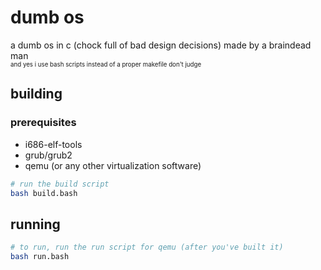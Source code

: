 # dumb os

a dumb os in c (chock full of bad design decisions) made by a braindead man
<br>
<sub><sub>and yes i use bash scripts instead of a proper makefile don't judge</sub></sub>

## building

### prerequisites
* i686-elf-tools
* grub/grub2
* qemu (or any other virtualization software)

```bash
# run the build script
bash build.bash
```

## running

```bash
# to run, run the run script for qemu (after you've built it)
bash run.bash
```
